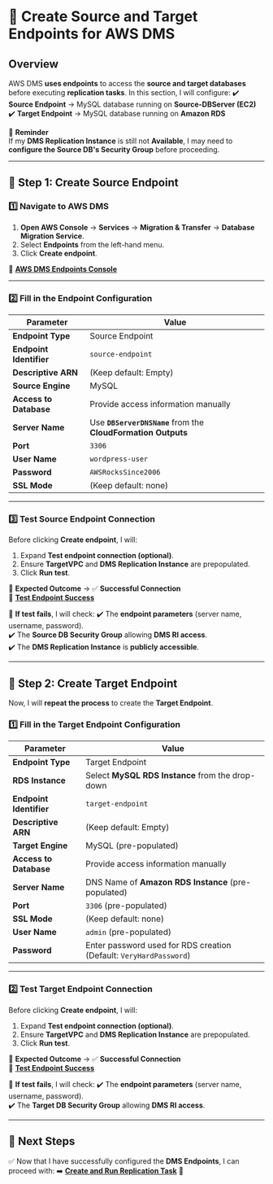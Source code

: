 # 🔗 **Create Source and Target Endpoints for AWS DMS**

## **Overview**
AWS DMS **uses endpoints** to access the **source and target databases** before executing **replication tasks**. In this section, I will configure:
✔️ **Source Endpoint** → MySQL database running on **Source-DBServer (EC2)**
✔️ **Target Endpoint** → MySQL database running on **Amazon RDS**

🔹 **Reminder**  
If my **DMS Replication Instance** is still not **Available**, I may need to **configure the Source DB's Security Group** before proceeding.

---

## **🔹 Step 1: Create Source Endpoint**
### **1️⃣ Navigate to AWS DMS**
1. **Open AWS Console** → **Services** → **Migration & Transfer** → **Database Migration Service**.
2. Select **Endpoints** from the left-hand menu.
3. Click **Create endpoint**.

🔗 **[AWS DMS Endpoints Console](../assets/aws-dms-endpoints.png)**

---

### **2️⃣ Fill in the Endpoint Configuration**
| **Parameter**              | **Value** |
|---------------------------|-----------|
| **Endpoint Type**          | Source Endpoint |
| **Endpoint Identifier**    | `source-endpoint` |
| **Descriptive ARN**        | (Keep default: Empty) |
| **Source Engine**          | MySQL |
| **Access to Database**     | Provide access information manually |
| **Server Name**            | Use **`DBServerDNSName`** from the **CloudFormation Outputs** |
| **Port**                   | `3306` |
| **User Name**              | `wordpress-user` |
| **Password**               | `AWSRocksSince2006` |
| **SSL Mode**               | (Keep default: none) |

---

### **3️⃣ Test Source Endpoint Connection**
Before clicking **Create endpoint**, I will:
1. Expand **Test endpoint connection (optional)**.
2. Ensure **TargetVPC** and **DMS Replication Instance** are prepopulated.
3. Click **Run test**.

📌 **Expected Outcome** → ✅ **Successful Connection**  
🔗 **[Test Endpoint Success](../assets/dms-test-endpoint.png)**

📌 **If test fails**, I will check:
✔️ The **endpoint parameters** (server name, username, password).  
✔️ The **Source DB Security Group** allowing **DMS RI access**.  
✔️ The **DMS Replication Instance** is **publicly accessible**.

---

## **🔹 Step 2: Create Target Endpoint**
Now, I will **repeat the process** to create the **Target Endpoint**.

### **1️⃣ Fill in the Target Endpoint Configuration**
| **Parameter**              | **Value** |
|---------------------------|-----------|
| **Endpoint Type**          | Target Endpoint |
| **RDS Instance**           | Select **MySQL RDS Instance** from the drop-down |
| **Endpoint Identifier**    | `target-endpoint` |
| **Descriptive ARN**        | (Keep default: Empty) |
| **Target Engine**          | MySQL (pre-populated) |
| **Access to Database**     | Provide access information manually |
| **Server Name**            | DNS Name of **Amazon RDS Instance** (pre-populated) |
| **Port**                   | `3306` (pre-populated) |
| **SSL Mode**               | (Keep default: none) |
| **User Name**              | `admin` (pre-populated) |
| **Password**               | Enter password used for RDS creation (Default: `VeryHardPassword`) |

---

### **2️⃣ Test Target Endpoint Connection**
Before clicking **Create endpoint**, I will:
1. Expand **Test endpoint connection (optional)**.
2. Ensure **TargetVPC** and **DMS Replication Instance** are prepopulated.
3. Click **Run test**.

📌 **Expected Outcome** → ✅ **Successful Connection**  
🔗 **[Test Endpoint Success](../assets/dms-test-endpoint.png)**

📌 **If test fails**, I will check:
✔️ The **endpoint parameters** (server name, username, password).  
✔️ The **Target DB Security Group** allowing **DMS RI access**.

---

## **🎯 Next Steps**
✅ Now that I have successfully configured the **DMS Endpoints**, I can proceed with:
➡️ **[Create and Run Replication Task](./create-replication-task.md)** 🚀
